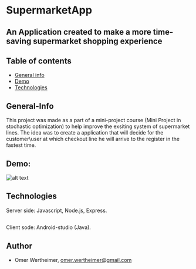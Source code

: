 # SupermarketApp
## An Application created to make a more time-saving supermarket shopping experience 


## Table of contents
* [General info](#general-info)
* [Demo](#demo)
* [Technologies](#technologies)

## General-Info
This project was made as a part of a mini-project course (Mini Project in stochastic optimization) to help improve the exsiting system of supermarket lines. The idea was to create a application that will decide for the customer\user at which checkout line he will arrive to the register in the fastest time. 

## Demo: 
![alt text](https://github.com/omerwer/SupermarketApp/blob/master/Demo.gif "Demo of app run")

## Technologies
Server side: Javascript, Node.js, Express. 
##
Client sode: Android-studio (Java).

## Author
 * Omer Wertheimer, omer.wertheimer@gmail.com
